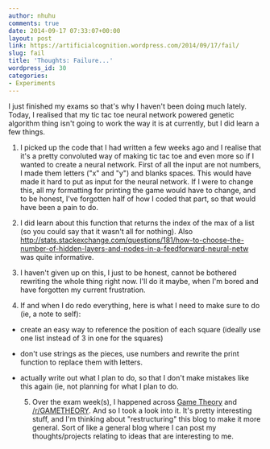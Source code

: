 ```yaml
---
author: nhuhu
comments: true
date: 2014-09-17 07:33:07+00:00
layout: post
link: https://artificialcognition.wordpress.com/2014/09/17/fail/
slug: fail
title: 'Thoughts: Failure...'
wordpress_id: 30
categories:
- Experiments
---
```


I just finished my exams so that's why I haven't been doing much lately. Today, I realised that my tic tac toe neural network powered genetic algorithm thing isn't going to work the way it is at currently, but I did learn a few things.



	
  1. I picked up the code that I had written a few weeks ago and I realise that it's a pretty convoluted way of making tic tac toe and even more so if I wanted to create a neural network. First of all the input are not numbers, I made them letters ("x" and "y") and blanks spaces. This would have made it hard to put as input for the neural network. If I were to change this, all my formatting for printing the game would have to change, and to be honest, I've forgotten half of how I coded that part, so that would have been a pain to do.

	
  2. I did learn about this function that returns the index of the max of a list (so you could say that it wasn't all for nothing). Also http://stats.stackexchange.com/questions/181/how-to-choose-the-number-of-hidden-layers-and-nodes-in-a-feedforward-neural-netw was quite informative.

	
  3. I haven't given up on this, I just to be honest, cannot be bothered rewriting the whole thing right now. I'll do it maybe, when I'm bored and have forgotten my current frustration.

	
  4. If and when I do redo everything, here is what I need to make sure to do (ie, a note to self):
- create an easy way to reference the position of each square (ideally use one list instead of 3 in one for the squares)
- don't use strings as the pieces, use numbers and rewrite the print function to replace them with letters.
- actually write out what I plan to do, so that I don't make mistakes like this again (ie, not planning for what I plan to do.

	
  5. Over the exam week(s), I happened across [Game Theory](http://en.wikipedia.org/wiki/Game_theory) and [/r/GAMETHEORY](http://www.reddit.com/r/GAMETHEORY). And so I took a look into it. It's pretty interesting stuff, and I'm thinking about "restructuring" this blog to make it more general. Sort of like a general blog where I can post my thoughts/projects relating to ideas that are interesting to me.


